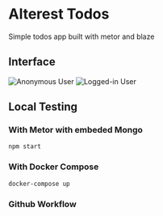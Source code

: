 # Alterest Todos
Simple todos app built with metor and blaze

## Interface

![Anonymous User](https://res.cloudinary.com/dren4jgbp/image/upload/c_scale,w_300/v1641846717/alterest/scree1.png)
![Logged-in User](https://res.cloudinary.com/dren4jgbp/image/upload/c_scale,w_300/v1641846906/alterest/screen2.png)


## Local Testing

### With Metor with embeded Mongo
```
npm start
``` 

### With Docker Compose
```
docker-compose up
```

### Github Workflow
